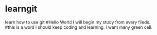 # learngit
learn how to use git 
#Hello World
I will begin my study from every fileds.
#this is a word
I should keep coding and learning.
I want many green cell.